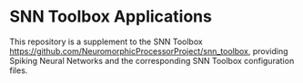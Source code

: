 # SNN Toolbox Applications

This repository is a supplement to the SNN Toolbox https://github.com/NeuromorphicProcessorProject/snn_toolbox, providing Spiking Neural Networks and the corresponding SNN Toolbox configuration files.
